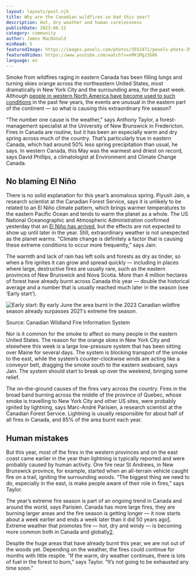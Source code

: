 ```yaml
---
layout: layouts/post.njk
title: Why are the Canadian wildfires so bad this year?
description: Hot, dry weather and human carelessness
publishDate: 2023-06-12
category: community
author: James MacDonald
minRead: 5
featuredImage: https://images.pexels.com/photos/3552472/pexels-photo-3552472.jpeg?auto=compress&cs=tinysrgb&w=1260&h=750&dpr=1
featuredVideo: https://www.youtube.com/watch?v=xMk1Mgz3G8k
language: en
---
```


<!--StartFragment-->

Smoke from wildfires raging in eastern Canada has been filling lungs and turning skies orange across the northeastern United States, most dramatically in New York City and the surrounding area, for the past week. Although [people in western North America have become used to such conditions](https://www.nature.com/articles/d41586-022-04333-9) in the past few years, the events are unusual in the eastern part of the continent — so what is causing this extraordinary fire season?

“The number one cause is the weather,” says Anthony Taylor, a forest-management specialist at the University of New Brunswick in Fredericton. Fires in Canada are routine, but it has been an especially warm and dry spring across much of the country. That’s particularly true in eastern Canada, which had around 50% less spring precipitation than usual, he says. In western Canada, this May was the warmest and driest on record, says David Phillips, a climatologist at Environment and Climate Change Canada.

## No blaming El Niño

There is no solid explanation for this year’s anomalous spring. Piyush Jain, a research scientist at the Canadian Forest Service, says it is unlikely to be related to an El Niño climate pattern, which brings warmer temperatures to the eastern Pacific Ocean and tends to warm the planet as a whole. The US National Oceanographic and Atmospheric Administration confirmed yesterday that an [El Niño has arrived](https://www.weather.gov/news/230706-ElNino), but the effects are not expected to show up until later in the year. Still, extraordinary weather is not unexpected as the planet warms. “Climate change is definitely a factor that is causing these extreme conditions to occur more frequently,” says Jain.

The warmth and lack of rain has left soils and forests as dry as tinder, so when a fire ignites it can grow and spread quickly — including in places where large, destructive fires are usually rare, such as the eastern provinces of New Brunswick and Nova Scotia. More than 4 million hectares of forest have already burnt across Canada this year — double the historical average and a number that is usually reached much later in the season (see ‘Early start’).

![Early start: By early June the area burnt in the 2023 Canadian wildfire season already surpasses 2021's extreme fire season.](https://media.nature.com/lw767/magazine-assets/d41586-023-01902-4/d41586-023-01902-4_25467366.jpg)

Source: Canadian Wildland Fire Information System

Nor is it common for the smoke to affect so many people in the eastern United States. The reason for the orange skies in New York City and elsewhere this week is a large low-pressure system that has been sitting over Maine for several days. The system is blocking transport of the smoke to the east, while the system’s counter-clockwise winds are acting like a conveyor belt, dragging the smoke south to the eastern seaboard, says Jain. The system should start to break up over the weekend, bringing some relief.

The on-the-ground causes of the fires vary across the country. Fires in the broad band burning across the middle of the province of Quebec, whose smoke is travelling to New York City and other US sites, were probably ignited by lightning, says Marc-André Parisien, a research scientist at the Canadian Forest Service. Lightning is usually responsible for about half of all fires in Canada, and 85% of the area burnt each year.

## Human mistakes

But this year, most of the fires in the western provinces and on the east coast came earlier in the year than lightning is typically reported and were probably caused by human activity. One fire near St Andrews, in New Brunswick province, for example, started when an all-terrain vehicle caught fire on a trail, igniting the surrounding woods. “The biggest thing we need to do, especially in the east, is make people aware of their role in fires,” says Taylor.

The year’s extreme fire season is part of an ongoing trend in Canada and around the world, says Parisien. Canada has more large fires, they are burning larger areas and the fire season is getting longer — it now starts about a week earlier and ends a week later than it did 50 years ago[1](https://www.nature.com/articles/d41586-023-01902-4#ref-CR1). Extreme weather that promotes fire — hot, dry and windy — is becoming more common both in Canada and globally[2](https://www.nature.com/articles/d41586-023-01902-4#ref-CR2).

Despite the huge areas that have already burnt this year, we are not out of the woods yet. Depending on the weather, the fires could continue for months with little respite. “If the warm, dry weather continues, there is lots of fuel in the forest to burn,” says Taylor. “It’s not going to be exhausted any time soon.”

<!--EndFragment-->

